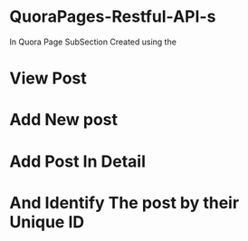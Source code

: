 # QuoraPages-Restful-API-s

In Quora Page SubSection Created using the

# View Post 
# Add New post 
# Add Post In Detail 
# And Identify The post by their Unique ID
